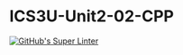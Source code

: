 # ICS3U-Unit2-02-CPP

[![GitHub's Super Linter](https://github.com/Joshua-Yeung-2/ICS3U-Unit2-02-CPP/workflows/GitHub's%20Super%20Linter/badge.svg)](https://github.com/Joshua-Yeung-2/ICS3U-Unit2-02-CPP/actions)
